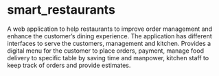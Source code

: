 # smart_restaurants
A web application to help restaurants to improve order management and enhance the customer’s dining experience. The application has different interfaces to serve the customers, management and kitchen. Provides a digital menu for the customer to place orders, payment, manage food delivery to specific table by saving time and manpower, kitchen staff to keep track of orders and provide estimates. 

